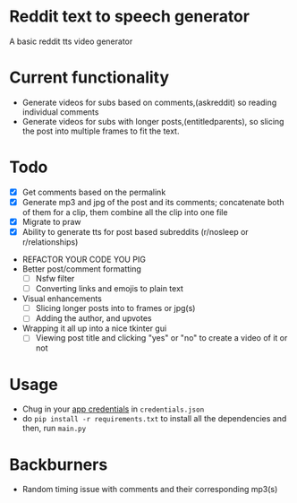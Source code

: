 # Reddit text to speech generator

A basic reddit tts video generator

# Current functionality
- Generate videos for subs based on comments,(askreddit) so reading individual comments
- Generate videos for subs with longer posts,(entitledparents), so slicing the post into multiple frames to fit the text.

# Todo

- [x] Get comments based on the permalink
- [x] Generate mp3 and jpg of the post and its comments; concatenate both of them for a clip, them combine all the clip into one file
- [x] Migrate to praw
- [x] Ability to generate tts for post based subreddits (r/nosleep or r/relationships)
- REFACTOR YOUR CODE YOU PIG
- Better post/comment formatting
  - [ ] Nsfw filter
  - [ ] Converting links and emojis to plain text
- Visual enhancements
  - [ ] Slicing longer posts into to frames or jpg(s)
  - [ ] Adding the author, and upvotes
- Wrapping it all up into a nice tkinter gui
  - [ ] Viewing post title and clicking "yes" or "no" to create a video of it or not

# Usage
- Chug in your [app credentials](https://ssl.reddit.com/prefs/apps/) in `credentials.json`
- do `pip install -r requirements.txt` to install all the dependencies and then, run `main.py`

# Backburners
- Random timing issue with comments and their corresponding mp3(s)